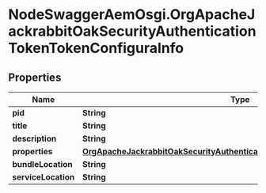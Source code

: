 # NodeSwaggerAemOsgi.OrgApacheJackrabbitOakSecurityAuthenticationTokenTokenConfiguraInfo

## Properties
Name | Type | Description | Notes
------------ | ------------- | ------------- | -------------
**pid** | **String** |  | [optional] 
**title** | **String** |  | [optional] 
**description** | **String** |  | [optional] 
**properties** | [**OrgApacheJackrabbitOakSecurityAuthenticationTokenTokenConfiguraProperties**](OrgApacheJackrabbitOakSecurityAuthenticationTokenTokenConfiguraProperties.md) |  | [optional] 
**bundleLocation** | **String** |  | [optional] 
**serviceLocation** | **String** |  | [optional] 


